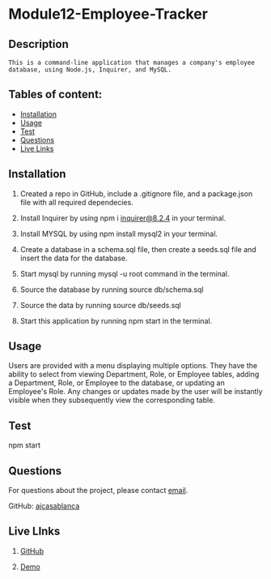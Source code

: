 # Module12-Employee-Tracker

## Description
    This is a command-line application that manages a company's employee database, using Node.js, Inquirer, and MySQL.


 ## Tables of content:
  * [Installation](#installation)
  * [Usage](#usage)
  * [Test](#test)
  * [Questions](#questions)
  * [Live Links](#url)

 ## Installation

   1. Created a repo in GitHub, include a .gitignore file, and a package.json file with all required dependecies.

   2. Install Inquirer by using npm i inquirer@8.2.4 in your terminal.

   3. Install MYSQL by using npm install mysql2 in your terminal.

   4. Create a database in a schema.sql file, then create a seeds.sql file and insert the data for the database.

   5. Start mysql by running mysql -u root command in the terminal.

   6.  Source the database by running source db/schema.sql

   7. Source the data by running source db/seeds.sql

   8. Start this application by running npm start in the terminal.


## Usage 

Users are provided with a menu displaying multiple options. They have the ability to select from viewing Department, Role, or Employee tables, adding a Department, Role, or Employee to the database, or updating an Employee's Role. Any changes or updates made by the user will be instantly visible when they subsequently view the corresponding table.

## Test
npm start


## Questions
For questions about the project, please contact [email](mailto:andrewcasablanca@yahoo.com).

GitHub: [ajcasablanca](https://github.com/ajcasablanca)

## Live LInks

1. [GitHub](https://ajcasablanca.github.io/Module12-Employee-Tracker/)

2. [Demo](https://drive.google.com/file/d/1AEmF4VYgfNcyuwOe0Mv_P3j1EARXtEfx/view?usp=sharing)